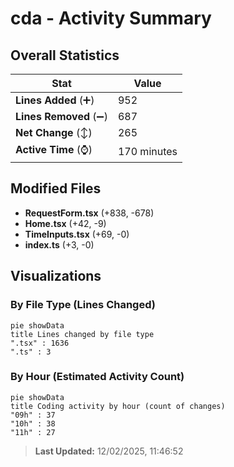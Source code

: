 # cda - Activity Summary 

## Overall Statistics

| Stat                   | Value                                                             |
| ---------------------- | ----------------------------------------------------------------- |
| **Lines Added** (➕)   | 952                                          |
| **Lines Removed** (➖) | 687                                        |
| **Net Change** (↕)    | 265                |
| **Active Time** (⌚)   | 170 minutes |


## Modified Files
- **RequestForm.tsx** (+838, -678)
- **Home.tsx** (+42, -9)
- **TimeInputs.tsx** (+69, -0)
- **index.ts** (+3, -0)

## Visualizations

### By File Type (Lines Changed)

```mermaid
pie showData
title Lines changed by file type
".tsx" : 1636
".ts" : 3
```

### By Hour (Estimated Activity Count)

```mermaid
pie showData
title Coding activity by hour (count of changes)
"09h" : 37
"10h" : 38
"11h" : 27
```


> **Last Updated:** 12/02/2025, 11:46:52